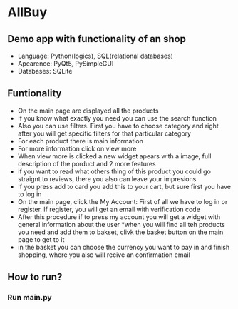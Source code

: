# AllBuy


## Demo app with functionality of an shop
* Language: Python(logics), SQL(relational databases)
* Apearence: PyQt5, PySimpleGUI
* Databases: SQLite


## Funtionality
* On the main page are displayed all the products 
* If you know what exactly you need you can use the search function
* Also you can use filters. First you have to choose category and right after you will get specific filters for that particular category  
* For each product there is main information
* For more information click on view more
* When view more is clicked a new widget apears with a image, full description of the porduct and 2 more features
* if you want to read what others thing of this product you could go straignt to reviews, there you also can leave your impresions
* If you press add to card you add this to your cart, but sure first you have to log in
* On the main page, click the My Account: First of all we have to log in or register. If register, you will get an email with verification code
* After this procedure if to press my account you will get a widget with general information about the user 
*when you will find all teh products you need and add them to bakset, clivk the basket button on the main page to get to it
* in the basket you can choose the currency you want to pay in and finish shopping, where you also will recive an confirmation email


## How to run?
### Run main.py 
